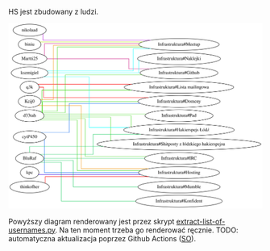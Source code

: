 HS jest zbudowany z ludzi.

![kto co kontroluje - diagram](https://raw.githubusercontent.com/hakierspejs/wiki/master/media-w-wiki/kto-co-kontroluje.svg)

Powyższy diagram renderowany jest przez skrypt [extract-list-of-usernames.py](https://github.com/hakierspejs/wiki/blob/master/extract-list-of-usernames.py). Na ten moment trzeba go renderować ręcznie. TODO: automatyczna aktualizacja poprzez Github Actions ([SO](https://stackoverflow.com/questions/61819502/trigger-a-github-action-on-wiki-edit/61819865#61819865)).

<!-- test2 -->